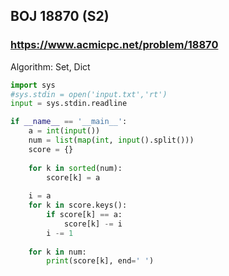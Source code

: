##  BOJ 18870 (S2)

### https://www.acmicpc.net/problem/18870

Algorithm: Set, Dict


``` python
import sys
#sys.stdin = open('input.txt','rt')
input = sys.stdin.readline

if __name__ == '__main__':
    a = int(input())
    num = list(map(int, input().split()))
    score = {}
    
    for k in sorted(num):
        score[k] = a
        
    i = a
    for k in score.keys():
        if score[k] == a:
            score[k] -= i
        i -= 1
        
    for k in num:
        print(score[k], end=' ') 
        
```


